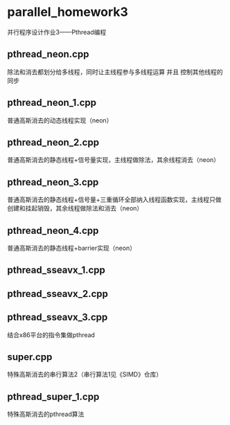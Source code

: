 # parallel_homework3
并行程序设计作业3——Pthread编程


## pthread_neon.cpp
除法和消去都划分给多线程，同时让主线程参与多线程运算 并且 控制其他线程的同步

## pthread_neon_1.cpp
普通高斯消去的动态线程实现（neon）

## pthread_neon_2.cpp
普通高斯消去的静态线程+信号量实现，主线程做除法，其余线程消去（neon）

## pthread_neon_3.cpp
普通高斯消去的静态线程+信号量+三重循环全部纳入线程函数实现，主线程只做创建和挂起销毁，其余线程做除法和消去（neon）

## pthread_neon_4.cpp
普通高斯消去的静态线程+barrier实现（neon）

## pthread_sseavx_1.cpp
## pthread_sseavx_2.cpp
## pthread_sseavx_3.cpp
结合x86平台的指令集做pthread

## super.cpp
特殊高斯消去的串行算法2（串行算法1见《SIMD》仓库）

## pthread_super_1.cpp
特殊高斯消去的pthread算法
